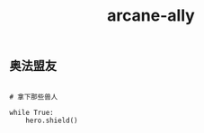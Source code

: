 ﻿---
layout: default
title: arcane-ally
---
## 奥法盟友
```

# 拿下那些兽人 

while True:
    hero.shield()

```
